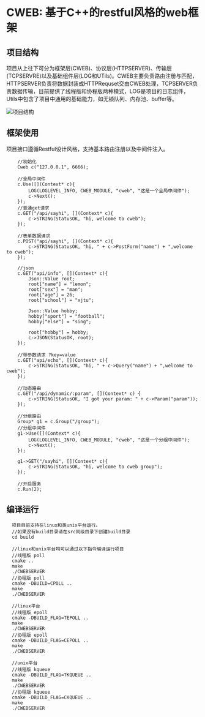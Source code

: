 # CWEB: 基于C++的restful风格的web框架

## 项目结构
项目从上往下可分为框架层(CWEB)、协议层(HTTPSERVER)、传输层(TCPSERVRE)以及基础组件层(LOG和UTils)。CWEB主要负责路由注册与匹配，HTTPSERVER负责将数据封装成HTTPRequset交由CWEB处理，TCPSERVER负责数据传输，目前提供了线程版和协程版两种模式，LOG是项目的日志组件，Utils中包含了项目中通用的基础能力，如无锁队列、内存池、buffer等。

![项目结构](https://user-images.githubusercontent.com/62785394/232182858-82dcc9c4-4c48-4da8-8179-643b50d8f4e4.png)

## 框架使用
项目接口遵循Restful设计风格，支持基本路由注册以及中间件注入。
```
    //初始化
    Cweb c("127.0.0.1", 6666);
    
    //全局中间件
    c.Use([](Context* c){
        LOG(LOGLEVEL_INFO, CWEB_MODULE, "cweb", "这是一个全局中间件");
        c->Next();
    });
    //普通get请求
    c.GET("/api/sayhi", [](Context* c){
        c->STRING(StatusOK, "hi, welcome to cweb");
    });
    
    //表单数据请求
    c.POST("api/sayhi", [](Context* c){
        c->STRING(StatusOK, "hi, " + c->PostForm("name") + ",welcome to cweb");
    });
    
    //json
    c.GET("api/info", [](Context* c){
        Json::Value root;
        root["name"] = "lemon";
        root["sex"] = "man";
        root["age"] = 26;
        root["school"] = "xjtu";
        
        Json::Value hobby;
        hobby["sport"] = "football";
        hobby["else"] = "sing";
        
        root["hobby"] = hobby;
        c->JSON(StatusOK, root);
    });
    
    //带参数请求 ?key=value
    c.GET("api/echo", [](Context* c){
        c->STRING(StatusOK, "hi, " + c->Query("name") + ",welcome to cweb");
    });
    
    //动态路由
    c.GET("/api/dynamic/:param", [](Context* c) {
        c->STRING(StatusOK, "I got your param: " + c->Param("param"));
    });
    
    //分组路由
    Group* g1 = c.Group("/group");
    //分组中间件
    g1->Use([](Context* c){
        LOG(LOGLEVEL_INFO, CWEB_MODULE, "cweb", "这是一个分组中间件");
        c->Next();
    });
    
    g1->GET("/sayhi", [](Context* c){
        c->STRING(StatusOK, "hi, welcome to cweb group");
    });
    
    //开启服务
    c.Run(2);
```
## 编译运行
```
  项目目前支持在linux和类unix平台运行。
  //如果没有build目录请在src同级目录下创建build目录
  cd build

  //linux和unix平台均可以通过以下指令编译运行项目
  //线程版 poll
  cmake ..
  make
  ./CWEBSERVER
  //协程版 poll
  cmake -DBUILD=CPOLL ..
  make
  ./CWEBSERVER

  //linux平台
  //线程版 epoll
  cmake -DBUILD_FLAG=TEPOLL ..
  make
  ./CWEBSERVER
  //协程版 epoll
  cmake -DBUILD_FLAG=CEPOLL ..
  make
  ./CWEBSERVER

  //unix平台
  //线程版 kqueue
  cmake -DBUILD_FLAG=TKQUEUE ..
  make
  ./CWEBSERVER
  //协程版 kqueue
  cmake -DBUILD_FLAG=CKQUEUE ..
  make
  ./CWEBSERVER
```
